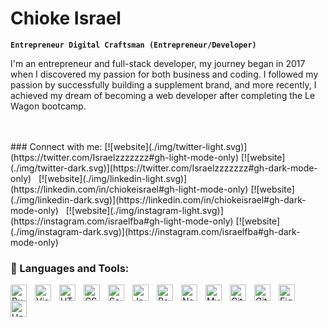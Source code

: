 # Chioke Israel

**`Entrepreneur Digital Craftsman (Entrepreneur/Developer)`**

I'm an entrepreneur and full-stack developer, my journey began in 2017 when I discovered my passion for both business and coding. I followed my passion by successfully building a supplement brand, and more recently, I achieved my dream of becoming a web developer after completing the Le Wagon bootcamp.


<br />
<br />
### Connect with me:
[![website](./img/twitter-light.svg)](https://twitter.com/Israelzzzzzzz#gh-light-mode-only)
[![website](./img/twitter-dark.svg)](https://twitter.com/Israelzzzzzzz#gh-dark-mode-only)&nbsp;&nbsp;
[![website](./img/linkedin-light.svg)](https://linkedin.com/in/chiokeisrael#gh-light-mode-only)
[![website](./img/linkedin-dark.svg)](https://linkedin.com/in/chiokeisrael#gh-dark-mode-only)&nbsp;&nbsp;
[![website](./img/instagram-light.svg)](https://instagram.com/israelfba#gh-light-mode-only)
[![website](./img/instagram-dark.svg)](https://instagram.com/israelfba#gh-dark-mode-only)

### 🧰 Languages and Tools:
<img align="left" alt="Ruby on Rails" width="26px" src="https://cdn.jsdelivr.net/gh/devicons/devicon/icons/rails/rails-original-wordmark.svg" style="padding-right:10px;" />
<img align="left" alt="Visual Studio Code" width="26px" src="https://cdn.jsdelivr.net/gh/devicons/devicon/icons/vscode/vscode-original.svg" style="padding-right:10px;" />
<img align="left" alt="HTML5" width="26px" src="https://cdn.jsdelivr.net/gh/devicons/devicon/icons/html5/html5-original.svg" style="padding-right:10px;" />
<img align="left" alt="CSS3" width="26px" src="https://cdn.jsdelivr.net/gh/devicons/devicon/icons/css3/css3-original.svg" style="padding-right:10px;" />
<img align="left" alt="Sass" width="26px" src="https://cdn.jsdelivr.net/gh/devicons/devicon/icons/sass/sass-original.svg" style="padding-right:10px;" />
<img align="left" alt="JavaScript" width="26px" src="https://cdn.jsdelivr.net/gh/devicons/devicon/icons/javascript/javascript-original.svg" style="padding-right:10px;" />
<img align="left" alt="React" width="26px" src="https://cdn.jsdelivr.net/gh/devicons/devicon/icons/react/react-original.svg" style="padding-right:10px;" />
<img align="left" alt="Node.js" width="26px" src="https://cdn.jsdelivr.net/gh/devicons/devicon/icons/nodejs/nodejs-original.svg" style="padding-right:10px;" />
<img align="left" alt="MySQL" width="26px" src="https://cdn.jsdelivr.net/gh/devicons/devicon/icons/mysql/mysql-original.svg" style="padding-right:10px;" />
<img align="left" alt="Git" width="26px" src="https://cdn.jsdelivr.net/gh/devicons/devicon/icons/git/git-original.svg" style="padding-right:10px;" />
<img align="left" alt="GitHub" width="26px" src="https://cdn.jsdelivr.net/gh/devicons/devicon/icons/github/github-original.svg" style="padding-right:10px;" />
<img align="left" alt="Figma" width="26px" src="https://cdn.jsdelivr.net/gh/devicons/devicon/icons/figma/figma-original.svg" style="padding-right:10px;" />
<img align="left" alt="Heroku" width="26px" src="https://cdn.jsdelivr.net/gh/devicons/devicon/icons/heroku/heroku-original.svg" style="padding-right:10px;" />
